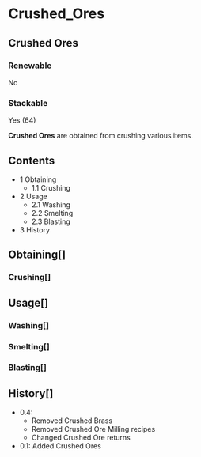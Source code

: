 # Crushed_Ores

## Crushed Ores

### Renewable

No

### Stackable

Yes (64)

**Crushed Ores** are obtained from crushing various items.

## Contents

- 1 Obtaining
    - 1.1 Crushing
- 2 Usage
    - 2.1 Washing
    - 2.2 Smelting
    - 2.3 Blasting
- 3 History

## Obtaining[]

### Crushing[]

## Usage[]

### Washing[]

### Smelting[]

### Blasting[]

## History[]

- 0.4:
    - Removed Crushed Brass
    - Removed Crushed Ore Milling recipes
    - Changed Crushed Ore returns
- 0.1: Added Crushed Ores